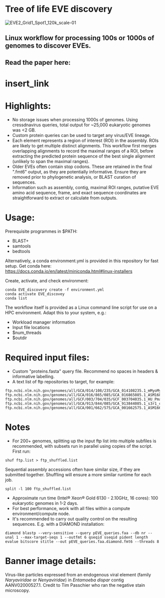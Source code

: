 # Tree of life EVE discovery

![EVE2_Grid1_Spot1_120k_scale-01](https://user-images.githubusercontent.com/27350062/185241664-aa96486b-e61e-423e-9264-c3fbd7d8625b.jpg)

## Linux workflow for processing 100s or 1000s of genomes to discover EVEs. 
## Read the paper here:
# insert_link 

# Highlights:

- No storage issues when processing 1000s of genomes. Using cressdnavirus queries, total output for ~25,000 eukaryotic genomes was <2 GB.
- Custom protein queries can be used to target any virus/EVE lineage.
- Each element represents a region of interest (ROI) in the assembly. ROIs are likely to get multiple distinct alignments. This workflow first merges overlapping alignments to record the maximal ranges of a ROI, before extracting the predicted protein sequence of the best single alignment (unlikely to span the maximal ranges).
- Older EVEs often contain stop codons. These are retained in the final ".fmt6" output, as they are potentially informative. Ensure they are removed prior to phylogenetic analysis, or BLAST curation of sequences.
- Information such as assembly, contig, maximal ROI ranges, putative EVE amino acid sequence, frame, and exact sequence coordinates are straightforward to extract or calculate from outputs.

# Usage:

Prerequisite programmes in $PATH:
- BLAST+
- samtools
- bedtools

Alternatively, a conda environment.yml is provided in this repository for fast setup.
Get conda here:
https://docs.conda.io/en/latest/miniconda.html#linux-installers

Create, activate, and check environment:
```
conda EVE_discovery create -f environment.yml
conda activate EVE_discovey
conda list
```

The workflow itself is provided as a Linux command line script for use on a HPC environment. Adapt this to your system, e.g.:
- Workload manager information
- Input file locations
- $num_threads
- $outdir

# Required input files:
- Custom "proteins.fasta" query file. Recommend no spaces in headers & informative labelling.
- A text list of ftp repositories to target, for example:
```
ftp.ncbi.nlm.nih.gov/genomes/all/GCA/014/108/235/GCA_014108235.1_mMyoMyo1.p
ftp.ncbi.nlm.nih.gov/genomes/all/GCA/016/865/085/GCA_016865085.1_ASM1686508v1
ftp.ncbi.nlm.nih.gov/genomes/all/GCF/003/704/035/GCF_003704035.1_HU_Pman_2.1.3
ftp.ncbi.nlm.nih.gov/genomes/all/GCA/913/844/085/GCA_913844085.1_s3r1_clone4_genome
ftp.ncbi.nlm.nih.gov/genomes/all/GCA/001/662/575/GCA_001662575.1_ASM166257v1 
```

# Notes
- For 200+ genomes, splitting up the input ftp list into multiple subfiles is recommended, with subsets run in parallel using copies of the script.
First run: 
```
shuf ftp.list > ftp_shuffled.list
```
Sequential assembly accessions often have similar size, if they are submitted together. 
Shuffling will ensure a more similar runtime for each job.
```
split -l 100 ftp_shuffled.list
```
- Approximate run time (Intel® Xeon® Gold 6130 - 2.10GHz, 16 cores): 100 eukaryotic genomes in 1-2 days.
- For best performance, work with all files within a compute environment/compute node. 
- It's recommended to carry out quality control on the resulting sequences. E.g. with a DIAMOND installation:
```
diamond blastp --very-sensitive --query pEVE_queries.faa --db nr --unal 1 --max-target-seqs 1 --outfmt 6 qseqid sseqid pident length evalue bitscore stitle --out pEVE_queries.faa.diamond.fmt6 --threads 8
```

# Banner image details:

Virus-like particles expressed from an endogenous viral element (family *Naryaviridae* or *Nenyaviridae*) in *Entamoeba dispar* contig AANV02000527.1. 
Credit to Tim Passchier who ran the negative stain microscopy.
